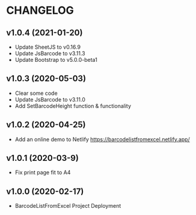 # CHANGELOG

## v1.0.4 (2021-01-20)

* Update SheetJS to v0.16.9
* Update JsBarcode to v3.11.3
* Update Bootstrap to v5.0.0-beta1

## v1.0.3 (2020-05-03)

* Clear some code
* Update JsBarcode to v3.11.0
* Add SetBarcodeHeight function & functionality

## v1.0.2 (2020-04-25)

* Add an online demo to Netlify
 https://barcodelistfromexcel.netlify.app/

## v1.0.1 (2020-03-9)

* Fix print page fit to A4

## v1.0.0 (2020-02-17)

* BarcodeListFromExcel Project Deployment